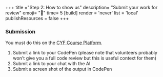 +++
title ="Step 2: How to show us"
description= "Submit your work for review"
emoji= "📩"
time= 5
[build]
  render = 'never'
  list = 'local'
  publishResources = false 
+++

### Submission

You must do this on the [CYF Course Platform](https://application-process.codeyourfuture.io/).

1. Submit a link to your CodePen (please note that volunteers probably won't give you a full code review but this is useful context for them)
2. Submit a link to your chat with the AI
3. Submit a screen shot of the output in CodePen

